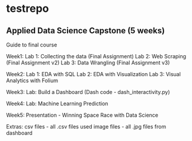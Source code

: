 # testrepo

## Applied Data Science Capstone (5 weeks)

Guide to final course

Week1:
  Lab 1: Collecting the data (Final Assignment)
  Lab 2: Web Scraping (Final Assignment v2)
  Lab 3: Data Wrangling (Final Assignment v3)

Week2:
  Lab 1: EDA with SQL
  Lab 2: EDA with Visualization
  Lab 3: Visual Analytics with Folium
  
Week3:
  Lab: Build a Dashboard (Dash code - dash_interactivity.py)
  
Week4:
  Lab: Machine Learning Prediction
  
Week5:
  Presentation - Winning Space Race with Data Science
  
Extras:
  csv files - all .csv files used
  image files - all .jpg files from dashboard
